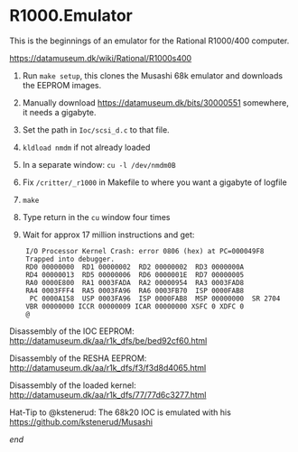 # R1000.Emulator

This is the beginnings of an emulator for the Rational R1000/400 computer.

https://datamuseum.dk/wiki/Rational/R1000s400

1. Run `make setup`, this clones the Musashi 68k emulator and downloads the EEPROM images.

2. Manually download https://datamuseum.dk/bits/30000551 somewhere, it needs a gigabyte.

3. Set the path in `Ioc/scsi_d.c` to that file.

4. `kldload nmdm` if not already loaded

5. In a separate window: `cu -l /dev/nmdm0B`

6. Fix `/critter/_r1000` in Makefile to where you want a gigabyte of logfile

7. `make`

8. Type return in the `cu` window four times

9. Wait for approx 17 million instructions and get:

```
	I/O Processor Kernel Crash: error 0806 (hex) at PC=000049F8
	Trapped into debugger.
	RD0 00000000  RD1 00000002  RD2 00000002  RD3 0000000A 
	RD4 00000013  RD5 00000006  RD6 0000001E  RD7 00000005 
	RA0 0000E800  RA1 0003FADA  RA2 00000954  RA3 0003FAD8 
	RA4 0003FFF4  RA5 0003FA96  RA6 0003FB70  ISP 0000FAB8 
	 PC 0000A158  USP 0003FA96  ISP 0000FAB8  MSP 00000000  SR 2704 
	VBR 00000000 ICCR 00000009 ICAR 00000000 XSFC 0 XDFC 0 
	@
```

Disassembly of the IOC EEPROM: http://datamuseum.dk/aa/r1k_dfs/be/bed92cf60.html

Disassembly of the RESHA EEPROM: http://datamuseum.dk/aa/r1k_dfs/f3/f3d8d4065.html

Disassembly of the loaded kernel: http://datamuseum.dk/aa/r1k_dfs/77/77d6c3277.html

Hat-Tip to @kstenerud: The 68k20 IOC is emulated with his https://github.com/kstenerud/Musashi

*end*
